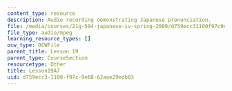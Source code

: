 ```yaml
---
content_type: resource
description: Audio recording demonstrating Japanese pronunciation.
file: /media/courses/21g-504-japanese-iv-spring-2009/d759ecc31100f97c9e6862aae29edb03_Lesson19A7.mp3
file_type: audio/mpeg
learning_resource_types: []
ocw_type: OCWFile
parent_title: Lesson 19
parent_type: CourseSection
resourcetype: Other
title: Lesson19A7
uid: d759ecc3-1100-f97c-9e68-62aae29edb03
---
```

